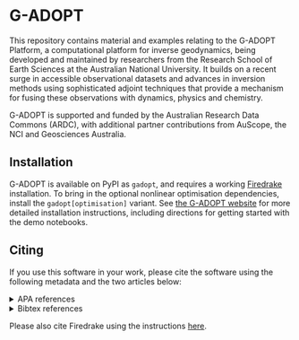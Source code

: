 G-ADOPT
=======

This repository contains material and examples relating to the G-ADOPT
Platform, a computational platform for inverse geodynamics, being
developed and maintained by researchers from the Research School of
Earth Sciences at the Australian National University. It builds on a
recent surge in accessible observational datasets and advances in
inversion methods using sophisticated adjoint techniques that provide
a mechanism for fusing these observations with dynamics, physics and
chemistry.

G-ADOPT is supported and funded by the Australian Research Data
Commons (ARDC), with additional partner contributions from AuScope,
the NCI and Geosciences Australia.

Installation
------------

G-ADOPT is available on PyPI as `gadopt`, and requires a working
[Firedrake](https://www.firedrakeproject.org/) installation. To bring
in the optional nonlinear optimisation dependencies, install the
`gadopt[optimisation]` variant. See [the G-ADOPT
website](https://gadopt.org/install/) for more detailed installation
instructions, including directions for getting started with the demo
notebooks.

Citing
------

If you use this software in your work, please cite the software using the following metadata and the two articles below:
<details>
<summary> APA references</summary>
   
    Gibson, A., Davies, R., Kramer, S., Ghelichkhan, S., Turner, R., Duvernay, T., & Scott, W. (2024). G-ADOPT (Version v2.2.0) [Computer software]. https://doi.org/10.5281/zenodo.5644391 
    
    Davies, D. R., Kramer, S. C., Ghelichkhan, S., & Gibson, A. (2022). Towards automatic finite-element methods for geodynamics via Firedrake. Geoscientific Model Development, 15(13), 5127–5166. doi:10.5194/gmd-15-5127-2022
    
    Ghelichkhan, S., Gibson, A., Davies, D. R., Kramer, S. C., & Ham, D. A. (2024). Automatic adjoint-based inversion schemes for geodynamics: reconstructing the evolution of Earth's mantle in space and time. Geoscientific Model Development, 17(13), 5057-5086.
</details>

<details>
<summary> Bibtex references</summary>
    
    @software{Gibson_G-ADOPT_2024,
    author = {Gibson, Angus and Davies, Rhodri and Kramer, Stephan and Ghelichkhan, Sia and Turner, Ruby and Duvernay, Thomas and Scott, Will},
    doi = {10.5281/zenodo.5644391},
    month = feb,
    title = {{G-ADOPT}},
    url = {https://github.com/g-adopt/g-adopt},
    version = {v2.2.0},
    year = {2024}
    }
    
    @Article{Davies_Towards_2022,
    AUTHOR = {Davies, D. R. and Kramer, S. C. and Ghelichkhan, S. and Gibson, A.},
    TITLE = {Towards automatic finite-element methods for geodynamics via Firedrake},
    JOURNAL = {Geoscientific Model Development},
    VOLUME = {15},
    YEAR = {2022},
    NUMBER = {13},
    PAGES = {5127--5166},
    URL = {https://gmd.copernicus.org/articles/15/5127/2022/},
    DOI = {10.5194/gmd-15-5127-2022}
    }
    
   @Article{gmd-17-5057-2024,
   AUTHOR = {Ghelichkhan, S. and Gibson, A. and Davies, D. R. and Kramer, S. C. and Ham, D. A.},
   TITLE = {Automatic adjoint-based inversion schemes for geodynamics: reconstructing the evolution of Earth's mantle in space and time},
   JOURNAL = {Geoscientific Model Development},
   VOLUME = {17},
   YEAR = {2024},
   NUMBER = {13},
   PAGES = {5057--5086},
   URL = {https://gmd.copernicus.org/articles/17/5057/2024/},
   DOI = {10.5194/gmd-17-5057-2024}
   }
</details>


Please also cite Firedrake using the instructions [here](https://www.firedrakeproject.org/citing.html).
